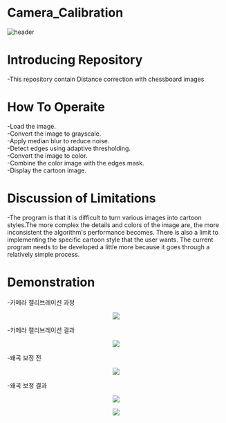 # Camera_Calibration
![header](https://capsule-render.vercel.app/api?type=slice&color=auto&height=250&section=header&text=Camera&nbsp;Calibration&fontSize=80)

# Introducing Repository
-This repository contain Distance correction with chessboard images

# How To Operaite
-Load the image.<br/>
-Convert the image to grayscale.<br/>
-Apply median blur to reduce noise.<br/>
-Detect edges using adaptive thresholding.<br/>
-Convert the image to color.<br/>
-Combine the color image with the edges mask.<br/>
-Display the cartoon image.<br/>

# Discussion of Limitations
-The program is that it is difficult to turn various images into cartoon styles.The more complex the details and colors of the image are, the more inconsistent the algorithm's performance becomes. There is also a limit to implementing the specific cartoon style that the user wants. The current program needs to be developed a little more because it goes through a relatively simple process.<br/>

# Demonstration
-카메라 캘리브레이션 과정<br/>
<p align="center">
  <img src="https://github.com/joyuns/Camera_Calibration/assets/90548771/dae12bcd-cb55-4ae0-8c48-55b5ae7d6d2c">
</p>
-카메라 캘리브레이션 결과<br/>
<p align="center">
  <img src="https://github.com/joyuns/Camera_Calibration/assets/90548771/3626b58c-0bfc-4f98-a1b5-bce42cef9f61">
</p>
-왜곡 보정 전<br/>
<p align="center">
  <img src="https://github.com/joyuns/Camera_Calibration/assets/90548771/e5c260a0-60cb-4cbe-9196-6052b32ccdf4">
</p>
-왜곡 보정 결과<br/>
<p align="center">
  <img src="https://github.com/joyuns/Camera_Calibration/assets/90548771/093795cb-c1b6-4b4f-b795-efbcf40d96b4">
</p>
<p align="center">
  <img src="https://github.com/joyuns/Camera_Calibration/assets/90548771/376470a5-cdb8-4162-9f54-71285fc6d532">
</p>
